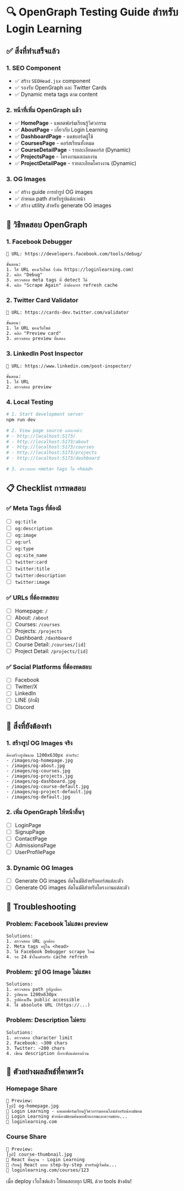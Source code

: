 # 🔍 OpenGraph Testing Guide สำหรับ Login Learning

## ✅ สิ่งที่ทำเสร็จแล้ว

### 1. SEO Component
- ✅ สร้าง `SEOHead.jsx` component
- ✅ รองรับ OpenGraph และ Twitter Cards
- ✅ Dynamic meta tags ตาม content

### 2. หน้าที่เพิ่ม OpenGraph แล้ว
- ✅ **HomePage** - แพลตฟอร์มเรียนรู้วิศวกรรม
- ✅ **AboutPage** - เกี่ยวกับ Login Learning  
- ✅ **DashboardPage** - แดชบอร์ดผู้ใช้
- ✅ **CoursesPage** - คอร์สเรียนทั้งหมด
- ✅ **CourseDetailPage** - รายละเอียดคอร์ส (Dynamic)
- ✅ **ProjectsPage** - โครงงานและผลงาน
- ✅ **ProjectDetailPage** - รายละเอียดโครงงาน (Dynamic)

### 3. OG Images
- ✅ สร้าง guide การทำรูป OG images
- ✅ กำหนด path สำหรับรูปแต่ละหน้า
- ✅ สร้าง utility สำหรับ generate OG images

## 🧪 วิธีทดสอบ OpenGraph

### 1. Facebook Debugger
```
🔗 URL: https://developers.facebook.com/tools/debug/

ขั้นตอน:
1. ใส่ URL ของเว็บไซต์ (เช่น https://loginlearning.com)
2. คลิก "Debug"
3. ตรวจสอบ meta tags ที่ detect ได้
4. คลิก "Scrape Again" ถ้าต้องการ refresh cache
```

### 2. Twitter Card Validator
```
🔗 URL: https://cards-dev.twitter.com/validator

ขั้นตอน:
1. ใส่ URL ของเว็บไซต์
2. คลิก "Preview card"
3. ตรวจสอบ preview ที่แสดง
```

### 3. LinkedIn Post Inspector
```
🔗 URL: https://www.linkedin.com/post-inspector/

ขั้นตอน:
1. ใส่ URL
2. ตรวจสอบ preview
```

### 4. Local Testing
```bash
# 1. Start development server
npm run dev

# 2. View page source แต่ละหน้า:
# - http://localhost:5173/
# - http://localhost:5173/about  
# - http://localhost:5173/courses
# - http://localhost:5173/projects
# - http://localhost:5173/dashboard

# 3. ตรวจสอบ <meta> tags ใน <head>
```

## 📋 Checklist การทดสอบ

### ✅ Meta Tags ที่ต้องมี
- [ ] `og:title`
- [ ] `og:description` 
- [ ] `og:image`
- [ ] `og:url`
- [ ] `og:type`
- [ ] `og:site_name`
- [ ] `twitter:card`
- [ ] `twitter:title`
- [ ] `twitter:description`
- [ ] `twitter:image`

### ✅ URLs ที่ต้องทดสอบ
- [ ] Homepage: `/`
- [ ] About: `/about`
- [ ] Courses: `/courses`
- [ ] Projects: `/projects`
- [ ] Dashboard: `/dashboard`
- [ ] Course Detail: `/courses/[id]`
- [ ] Project Detail: `/projects/[id]`

### ✅ Social Platforms ที่ต้องทดสอบ
- [ ] Facebook
- [ ] Twitter/X
- [ ] LinkedIn
- [ ] LINE (ถ้ามี)
- [ ] Discord

## 🎨 สิ่งที่ยังต้องทำ

### 1. สร้างรูป OG Images จริง
```
ต้องสร้างรูปขนาด 1200x630px สำหรับ:
- /images/og-homepage.jpg
- /images/og-about.jpg  
- /images/og-courses.jpg
- /images/og-projects.jpg
- /images/og-dashboard.jpg
- /images/og-course-default.jpg
- /images/og-project-default.jpg
- /images/og-default.jpg
```

### 2. เพิ่ม OpenGraph ให้หน้าอื่นๆ
- [ ] LoginPage
- [ ] SignupPage
- [ ] ContactPage
- [ ] AdmissionsPage
- [ ] UserProfilePage

### 3. Dynamic OG Images
- [ ] Generate OG images อัตโนมัติสำหรับคอร์สแต่ละตัว
- [ ] Generate OG images อัตโนมัติสำหรับโครงงานแต่ละตัว

## 🔧 Troubleshooting

### Problem: Facebook ไม่แสดง preview
```
Solutions:
1. ตรวจสอบ URL ถูกต้อง
2. Meta tags อยู่ใน <head>
3. ใช้ Facebook Debugger scrape ใหม่
4. รอ 24 ชั่วโมงสำหรับ cache refresh
```

### Problem: รูป OG Image ไม่แสดง
```
Solutions:
1. ตรวจสอบ path รูปถูกต้อง
2. รูปขนาด 1200x630px
3. รูปต้องเป็น public accessible
4. ใช้ absolute URL (https://...)
```

### Problem: Description ไม่ครบ
```
Solutions:
1. ตรวจสอบ character limit
2. Facebook: ~300 chars
3. Twitter: ~200 chars
4. เขียน description ที่กระชับแต่ครบถ้วน
```

## 📱 ตัวอย่างผลลัพธ์ที่คาดหวัง

### Homepage Share
```
📱 Preview:
[รูป] og-homepage.jpg
🏫 Login Learning - แพลตฟอร์มเรียนรู้วิศวกรรมออนไลน์สำหรับน้องมัธยม
📝 Login Learning ช่วยน้องมัธยมค้นพบศักยภาพและความชอบ...
🔗 loginlearning.com
```

### Course Share  
```
📱 Preview:
[รูป] course-thumbnail.jpg
🏫 React พื้นฐาน - Login Learning
📝 เรียนรู้ React แบบ step-by-step สำหรับผู้เริ่มต้น...
🔗 loginlearning.com/courses/123
```

เมื่อ deploy เว็บไซต์แล้ว ให้ทดสอบทุก URL ด้วย tools ข้างต้น!